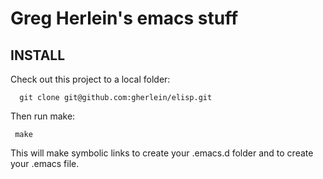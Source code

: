 # Greg Herlein's emacs stuff

## INSTALL

Check out this project to a local folder:

      git clone git@github.com:gherlein/elisp.git

Then run make:

     make

This will make symbolic links to create your .emacs.d folder and to
create your .emacs file.




